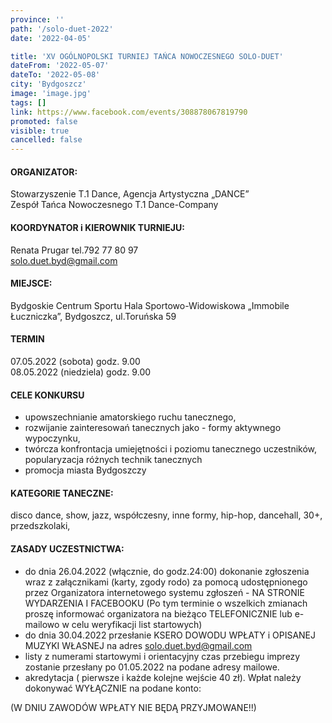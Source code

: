 ```yaml
---
province: ''
path: '/solo-duet-2022'
date: '2022-04-05'

title: 'XV OGÓLNOPOLSKI TURNIEJ TAŃCA NOWOCZESNEGO SOLO-DUET'
dateFrom: '2022-05-07'
dateTo: '2022-05-08'
city: 'Bydgoszcz'
image: 'image.jpg'
tags: []
link: https://www.facebook.com/events/308878067819790
promoted: false
visible: true
cancelled: false
---
```

#### ORGANIZATOR:
Stowarzyszenie T.1 Dance, Agencja Artystyczna „DANCE” \
Zespół Tańca Nowoczesnego T.1 Dance-Company

#### KOORDYNATOR i KIEROWNIK TURNIEJU:  
Renata Prugar tel.792 77 80 97 \
solo.duet.byd@gmail.com

#### MIEJSCE: 
Bydgoskie Centrum Sportu Hala Sportowo-Widowiskowa „Immobile Łuczniczka”, Bydgoszcz, ul.Toruńska 59

#### TERMIN
07.05.2022  (sobota)  godz. 9.00 \
08.05.2022 (niedziela) godz. 9.00

#### CELE KONKURSU
- upowszechnianie amatorskiego ruchu tanecznego,
- rozwijanie zainteresowań tanecznych jako - formy aktywnego wypoczynku,
- twórcza konfrontacja umiejętności i poziomu tanecznego uczestników, popularyzacja różnych technik tanecznych
- promocja miasta Bydgoszczy

#### KATEGORIE TANECZNE:
disco dance, show, jazz, współczesny, inne formy,  hip-hop, dancehall, 30+, przedszkolaki,

#### ZASADY UCZESTNICTWA:
- do dnia 26.04.2022 (włącznie, do godz.24:00) dokonanie zgłoszenia wraz z załącznikami (karty, zgody rodo) za pomocą udostępnionego przez Organizatora internetowego systemu zgłoszeń  - NA STRONIE WYDARZENIA I FACEBOOKU
(Po tym terminie o wszelkich  zmianach proszę informować organizatora na bieżąco TELEFONICZNIE lub e-mailowo w celu weryfikacji list startowych)
- do dnia  30.04.2022  przesłanie  KSERO DOWODU  WPŁATY i OPISANEJ MUZYKI WŁASNEJ  na adres solo.duet.byd@gmail.com
- listy z numerami startowymi i orientacyjny czas przebiegu imprezy zostanie przesłany  po 01.05.2022 na podane  adresy mailowe.
- akredytacja ( pierwsze i każde kolejne wejście 40 zł). Wpłat należy dokonywać  WYŁĄCZNIE na podane konto:

(W DNIU ZAWODÓW WPŁATY NIE BĘDĄ PRZYJMOWANE!!)
